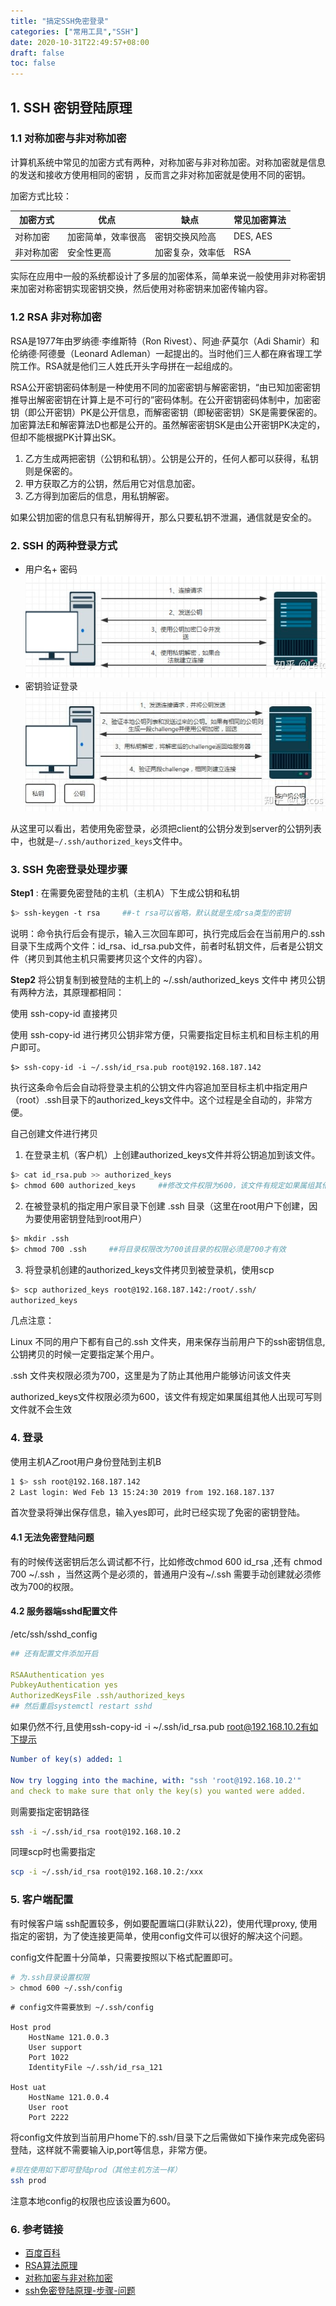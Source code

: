 ```yaml
---
title: "搞定SSH免密登录"
categories: ["常用工具","SSH"]
date: 2020-10-31T22:49:57+08:00
draft: false
toc: false
---
```


## 1. SSH 密钥登陆原理

### 1.1 对称加密与非对称加密

计算机系统中常见的加密方式有两种，对称加密与非对称加密。对称加密就是信息的发送和接收方使用相同的密钥
，反而言之非对称加密就是使用不同的密钥。

加密方式比较：

| 加密方式   | 优点               | 缺点             | 常见加密算法 |
| ---------- | ------------------ | ---------------- | ------------ |
| 对称加密   | 加密简单，效率很高 | 密钥交换风险高   | DES, AES     |
| 非对称加密 | 安全性更高         | 加密复杂，效率低 | RSA          |


实际在应用中一般的系统都设计了多层的加密体系，简单来说一般使用非对称密钥来加密对称密钥实现密钥交换，然后使用对称密钥来加密传输内容。

### 1.2 RSA 非对称加密
RSA是1977年由罗纳德·李维斯特（Ron Rivest）、阿迪·萨莫尔（Adi Shamir）和伦纳德·阿德曼（Leonard Adleman）一起提出的。当时他们三人都在麻省理工学院工作。RSA就是他们三人姓氏开头字母拼在一起组成的。

 RSA公开密钥密码体制是一种使用不同的加密密钥与解密密钥，“由已知加密密钥推导出解密密钥在计算上是不可行的”密码体制。在公开密钥密码体制中，加密密钥（即公开密钥）PK是公开信息，而解密密钥（即秘密密钥）SK是需要保密的。加密算法E和解密算法D也都是公开的。虽然解密密钥SK是由公开密钥PK决定的，但却不能根据PK计算出SK。 

  1. 乙方生成两把密钥（公钥和私钥）。公钥是公开的，任何人都可以获得，私钥则是保密的。
  2. 甲方获取乙方的公钥，然后用它对信息加密。
  3. 乙方得到加密后的信息，用私钥解密。

如果公钥加密的信息只有私钥解得开，那么只要私钥不泄漏，通信就是安全的。

### 2. SSH 的两种登录方式
- 用户名+ 密码 
![username + password](ssh-loginWithPassword.PNG)
- 密钥验证登录
![public key](ssh-loginWithoutPassword.PNG)

从这里可以看出，若使用免密登录，必须把client的公钥分发到server的公钥列表中，也就是```~/.ssh/authorized_keys```文件中。

### 3. SSH 免密登录处理步骤
**Step1** : 在需要免密登陆的主机（主机A）下生成公钥和私钥

```bash 
$> ssh-keygen -t rsa     ##-t rsa可以省略，默认就是生成rsa类型的密钥
```

说明：命令执行后会有提示，输入三次回车即可，执行完成后会在当前用户的.ssh目录下生成两个文件：id_rsa、id_rsa.pub文件，前者时私钥文件，后者是公钥文件（拷贝到其他主机只需要拷贝这个文件的内容）。

**Step2**  将公钥复制到被登陆的主机上的 ~/.ssh/authorized_keys 文件中
拷贝公钥有两种方法，其原理都相同：

使用 ssh-copy-id 直接拷贝

使用 ssh-copy-id 进行拷贝公钥非常方便，只需要指定目标主机和目标主机的用户即可。

```shell
$> ssh-copy-id -i ~/.ssh/id_rsa.pub root@192.168.187.142
```

执行这条命令后会自动将登录主机的公钥文件内容追加至目标主机中指定用户（root）.ssh目录下的authorized_keys文件中。这个过程是全自动的，非常方便。

自己创建文件进行拷贝
1) 在登录主机（客户机）上创建authorized_keys文件并将公钥追加到该文件。
```bash 
$> cat id_rsa.pub >> authorized_keys
$> chmod 600 authorized_keys     ##修改文件权限为600，该文件有规定如果属组其他人出现可写则文件就不会生效
```
2) 在被登录机的指定用户家目录下创建 .ssh 目录（这里在root用户下创建，因为要使用密钥登陆到root用户）
```bash
$> mkdir .ssh
$> chmod 700 .ssh     ##将目录权限改为700该目录的权限必须是700才有效
```   
3) 将登录机创建的authorized_keys文件拷贝到被登录机，使用scp
```bash
$> scp authorized_keys root@192.168.187.142:/root/.ssh/
authorized_keys  
```
几点注意： 

Linux 不同的用户下都有自己的.ssh 文件夹，用来保存当前用户下的ssh密钥信息, 公钥拷贝的时候一定要指定某个用户。

.ssh 文件夹权限必须为700，这里是为了防止其他用户能够访问该文件夹

authorized_keys文件权限必须为600，该文件有规定如果属组其他人出现可写则文件就不会生效

### 4. 登录
使用主机A乙root用户身份登陆到主机B
```bash 
1 $> ssh root@192.168.187.142
2 Last login: Wed Feb 13 15:24:30 2019 from 192.168.187.137
```
首次登录将弹出保存信息，输入yes即可，此时已经实现了免密的密钥登陆。

#### 4.1 无法免密登陆问题

有的时候传送密钥后怎么调试都不行，比如修改chmod 600 id_rsa ,还有 chmod 700 ~/.ssh ，当然这两个是必须的，普通用户没有~/.ssh 需要手动创建就必须修改为700的权限。

#### 4.2 服务器端sshd配置文件
/etc/ssh/sshd_config
```yml
## 还有配置文件添加开启

RSAAuthentication yes
PubkeyAuthentication yes 
AuthorizedKeysFile .ssh/authorized_keys
## 然后重启systemctl restart sshd
```
如果仍然不行,且使用ssh-copy-id -i ~/.ssh/id_rsa.pub root@192.168.10.2有如下提示
```yml 
Number of key(s) added: 1

Now try logging into the machine, with: "ssh 'root@192.168.10.2'"
and check to make sure that only the key(s) you wanted were added.
```
则需要指定密钥路径
```bash
ssh -i ~/.ssh/id_rsa root@192.168.10.2
```
同理scp时也需要指定
```bash
scp -i ~/.ssh/id_rsa root@192.168.10.2:/xxx
```

### 5. 客户端配置
有时候客户端 ssh配置较多，例如要配置端口(非默认22)，使用代理proxy, 使用指定的密钥，为了使连接更简单，使用config文件可以很好的解决这个问题。

config文件配置十分简单，只需要按照以下格式配置即可。

```bash
# 为.ssh目录设置权限
> chmod 600 ~/.ssh/config
```

```text
# config文件需要放到 ~/.ssh/config

Host prod
    HostName 121.0.0.3
	User support
	Port 1022
    IdentityFile ~/.ssh/id_rsa_121

Host uat
    HostName 121.0.0.4
	User root
	Port 2222
```
将config文件放到当前用户home下的.ssh/目录下之后需做如下操作来完成免密码登陆，这样就不需要输入ip,port等信息，非常方便。

```bash
#现在使用如下即可登陆prod（其他主机方法一样）
ssh prod
```

注意本地config的权限也应该设置为600。

### 6. 参考链接

+ [百度百科](https://baike.baidu.com/item/RSA%E7%AE%97%E6%B3%95/263310?fromtitle=RSA&fromid=210678&fr=aladdin)
+ [RSA算法原理](http://www.ruanyifeng.com/blog/2013/06/rsa_algorithm_part_one.html)
+ [对称加密与非对称加密](https://www.jianshu.com/p/d1d35cdd113a)
+ [ssh免密登陆原理-步骤-问题](https://zhuanlan.zhihu.com/p/142900786)